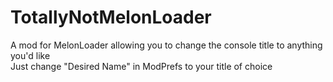 # TotallyNotMelonLoader
A mod for MelonLoader allowing you to change the console title to anything you'd like  
Just change "Desired Name" in ModPrefs to your title of choice
